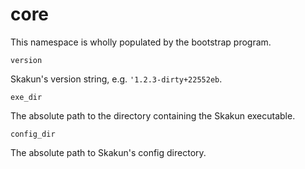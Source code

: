 # core

This namespace is wholly populated by the bootstrap program.

    version

Skakun's version string, e.g. `'1.2.3-dirty+22552eb`.

    exe_dir

The absolute path to the directory containing the Skakun executable.

    config_dir

The absolute path to Skakun's config directory.
